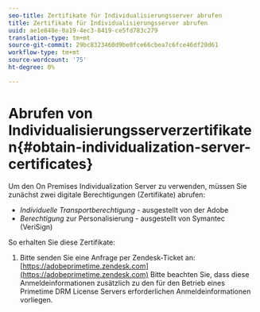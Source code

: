 ```yaml
---
seo-title: Zertifikate für Individualisierungsserver abrufen
title: Zertifikate für Individualisierungsserver abrufen
uuid: ae1e848e-0a19-4ec3-8419-ce5fd783c279
translation-type: tm+mt
source-git-commit: 29bc8323460d9be0fce66cbea7c6fce46df20d61
workflow-type: tm+mt
source-wordcount: '75'
ht-degree: 0%

---
```



# Abrufen von Individualisierungsserverzertifikaten{#obtain-individualization-server-certificates}

Um den On Premises Individualization Server zu verwenden, müssen Sie zunächst zwei digitale Berechtigungen (Zertifikate) abrufen:

* *Individuelle Transportberechtigung*  - ausgestellt von der Adobe
* *Berechtigung*  zur Personalisierung - ausgestellt von Symantec (VeriSign)

So erhalten Sie diese Zertifikate:

1. Bitte senden Sie eine Anfrage per Zendesk-Ticket an: [https://adobeprimetime.zendesk.com](https://adobeprimetime.zendesk.com)
Bitte beachten Sie, dass diese Anmeldeinformationen zusätzlich zu den für den Betrieb eines Primetime DRM License Servers erforderlichen Anmeldeinformationen vorliegen.
